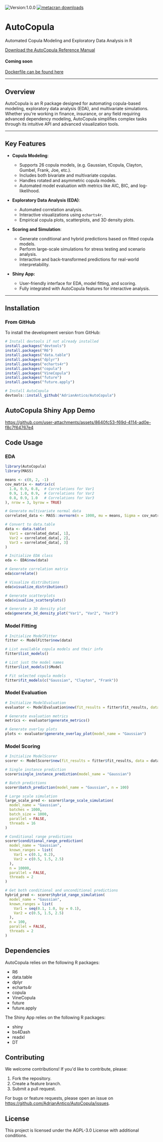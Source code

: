 ![Version:1.0.0](https://img.shields.io/static/v1?label=Version&message=1.0.0&color=blue&?style=plastic)
[![metacran downloads](https://cranlogs.r-pkg.org/badges/last-week/AutoCopula)](https://cran.r-project.org/package=AutoCopula)

# **AutoCopula**
Automated Copula Modeling and Exploratory Data Analysis in R


[Download the AutoCopula Reference Manual](docs/AutoCopula-manual.pdf)


#### Coming soon
[Dockerfile can be found here](inst/shiny/Dockerfile)


---

## **Overview**

AutoCopula is an R package designed for automating copula-based modeling, exploratory data analysis (EDA), and multivariate simulations. Whether you're working in finance, insurance, or any field requiring advanced dependency modeling, AutoCopula simplifies complex tasks through its intuitive API and advanced visualization tools.

---

## **Key Features**

- **Copula Modeling**:
  - Supports 26 copula models, (e.g. Gaussian, tCopula, Clayton, Gumbel, Frank, Joe, etc.).
  - Includes both bivariate and multivariate copulas.
  - Handles rotated and asymmetric copula models.
  - Automated model evaluation with metrics like AIC, BIC, and log-likelihood.

- **Exploratory Data Analysis (EDA)**:
  - Automated correlation analysis.
  - Interactive visualizations using `echarts4r`.
  - Empirical copula plots, scatterplots, and 3D density plots.

- **Scoring and Simulation**:
  - Generate conditional and hybrid predictions based on fitted copula models.
  - Perform large-scale simulations for stress testing and scenario analysis.
  - Interactive and back-transformed predictions for real-world interpretability.

- **Shiny App:**
  - User-friendly interface for EDA, model fitting, and scoring.
  - Fully integrated with AutoCopula features for interactive analysis.

---

## **Installation**

### From GitHub

To install the development version from GitHub:

```r
# Install devtools if not already installed
install.packages("devtools")
install.packages("R6")
install.packages("data.table")
install.packages("dplyr")
install.packages("echarts4r")
install.packages("copula")
install.packages("VineCopula")
install.packages("future")
install.packages("future.apply")

# Install AutoCopula
devtools::install_github("AdrianAntico/AutoCopula")
```


## AutoCopula Shiny App Demo
https://github.com/user-attachments/assets/8640fc53-f69d-4114-ad0e-f8c7f64767e4

## Code Usage

### EDA

```r
library(AutoCopula)
library(MASS)

means <- c(0, 2, -1)
cov_matrix <- matrix(c(
  1.0, 0.9, 0.8,  # Correlations for Var1
  0.9, 1.0, 0.9,  # Correlations for Var2
  0.8, 0.9, 1.0   # Correlations for Var3
), nrow = 3, byrow = TRUE)

# Generate multivariate normal data
correlated_data <- MASS::mvrnorm(n = 1000, mu = means, Sigma = cov_matrix)

# Convert to data.table
data <- data.table(
  Var1 = correlated_data[, 1],
  Var2 = correlated_data[, 2],
  Var3 = correlated_data[, 3]
)

# Initialize EDA class
eda <- EDA$new(data)

# Generate correlation matrix
eda$correlate()

# Visualize distributions
eda$visualize_distributions()

# Generate scatterplots
eda$visualize_scatterplots()

# Generate a 3D density plot
eda$generate_3d_density_plot("Var1", "Var2", "Var3")

```

### Model Fitting

```r
# Initialize ModelFitter
fitter <- ModelFitter$new(data)

# List available copula models and their info
fitter$list_models()

# List just the model names
fitter$list_models()$Model

# Fit selected copula models
fitter$fit_models(c("Gaussian", "Clayton", "Frank"))
```

### Model Evaluation

```r
# Initialize ModelEvaluation
evaluator <- ModelEvaluation$new(fit_results = fitter$fit_results, data = data)

# Generate evaluation metrics
metrics <- evaluator$generate_metrics()

# Generate overlay plots
plots <- evaluator$generate_overlay_plot(model_name = "Gaussian")
```

### Model Scoring

```r
# Initialize ModelScorer
scorer <- ModelScorer$new(fit_results = fitter$fit_results, data = data)

# Single instance prediction
scorer$single_instance_prediction(model_name = "Gaussian")

# Batch predictions
scorer$batch_prediction(model_name = "Gaussian", n = 100)

# Large scale simulation
large_scale_pred <- scorer$large_scale_simulation(
  model_name = "Gaussian",
  batches = 1000,
  batch_size = 1000,
  parallel = FALSE,
  threads = 16
)

# Conditional range predictions
scorer$conditional_range_prediction(
  model_name = "Gaussian",
  known_ranges = list(
    Var1 = c(0.1, 0.2),
    Var2 = c(0.5, 1.5, 2.5)
  ),
  n = 10000,
  parallel = FALSE,
  threads = 2
)

# Get both conditional and unconditional predictions
hybrid_pred <- scorer$hybrid_range_simulation(
  model_name = "Gaussian",
  known_ranges = list(
    Var1 = seq(0.1, 1.0, by = 0.1),
    Var2 = c(0.5, 1.5, 2.5)
  ),
  n = 100,
  parallel = FALSE,
  threads = 2
)
```

## Dependencies
AutoCopula relies on the following R packages:

- R6
- data.table
- dplyr
- echarts4r
- copula
- VineCopula
- future
- future.apply

The Shiny App relies on the following R packages:
- shiny
- bs4Dash
- readxl
- DT

## Contributing
We welcome contributions! If you'd like to contribute, please:

1. Fork the repository.
2. Create a feature branch.
3. Submit a pull request.

For bugs or feature requests, please open an issue on https://github.com/AdrianAntico/AutoCopula/issues.


## License
This project is licensed under the AGPL-3.0 License with additional conditions.

